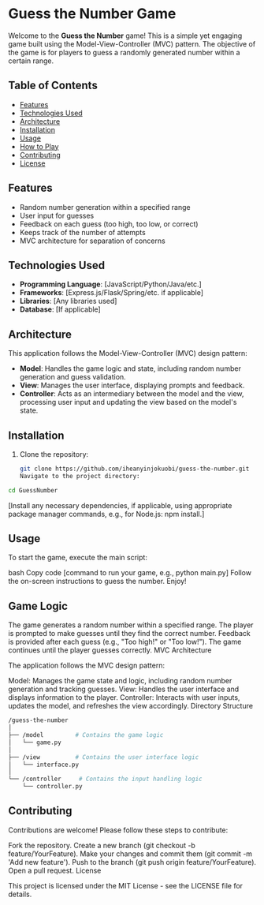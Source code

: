 # Guess the Number Game

Welcome to the **Guess the Number** game! This is a simple yet engaging game built using the Model-View-Controller (MVC) pattern. The objective of the game is for players to guess a randomly generated number within a certain range.

## Table of Contents

- [Features](#features)
- [Technologies Used](#technologies-used)
- [Architecture](#architecture)
- [Installation](#installation)
- [Usage](#usage)
- [How to Play](#how-to-play)
- [Contributing](#contributing)
- [License](#license)

## Features

- Random number generation within a specified range
- User input for guesses
- Feedback on each guess (too high, too low, or correct)
- Keeps track of the number of attempts
- MVC architecture for separation of concerns

## Technologies Used

- **Programming Language**: [JavaScript/Python/Java/etc.]
- **Frameworks**: [Express.js/Flask/Spring/etc. if applicable]
- **Libraries**: [Any libraries used]
- **Database**: [If applicable]
  
## Architecture

This application follows the Model-View-Controller (MVC) design pattern:

- **Model**: Handles the game logic and state, including random number generation and guess validation.
- **View**: Manages the user interface, displaying prompts and feedback.
- **Controller**: Acts as an intermediary between the model and the view, processing user input and updating the view based on the model's state.

## Installation

1. Clone the repository:
   ```bash
   git clone https://github.com/iheanyinjokuobi/guess-the-number.git
   Navigate to the project directory:
   
  ```bash
  cd GuessNumber
  ```
[Install any necessary dependencies, if applicable, using appropriate package manager commands, e.g., for Node.js: npm install.]
## Usage

To start the game, execute the main script:

bash
Copy code
[command to run your game, e.g., python main.py]
Follow the on-screen instructions to guess the number. Enjoy!

## Game Logic

The game generates a random number within a specified range.
The player is prompted to make guesses until they find the correct number.
Feedback is provided after each guess (e.g., "Too high!" or "Too low!").
The game continues until the player guesses correctly.
MVC Architecture

The application follows the MVC design pattern:

Model: Manages the game state and logic, including random number generation and tracking guesses.
View: Handles the user interface and displays information to the player.
Controller: Interacts with user inputs, updates the model, and refreshes the view accordingly.
Directory Structure

```bash
/guess-the-number
│
├── /model         # Contains the game logic
│   └── game.py
│
├── /view          # Contains the user interface logic
│   └── interface.py
│
└── /controller     # Contains the input handling logic
    └── controller.py
```

## Contributing

Contributions are welcome! Please follow these steps to contribute:

Fork the repository.
Create a new branch (git checkout -b feature/YourFeature).
Make your changes and commit them (git commit -m 'Add new feature').
Push to the branch (git push origin feature/YourFeature).
Open a pull request.
License

This project is licensed under the MIT License - see the LICENSE file for details.
